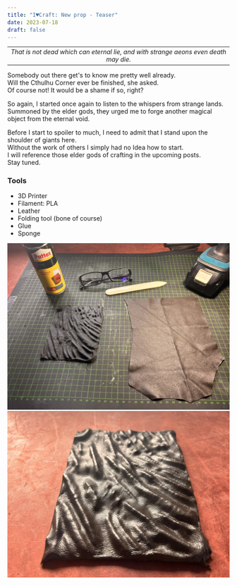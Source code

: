 ```yaml
---
title: "I♥Craft: New prop - Teaser"
date: 2023-07-18
draft: false
---
```


|| 
|:--:| 
| *That is not dead which can eternal lie, and with strange aeons even death may die.*

Somebody out there get's to know me pretty well already.  
Will the Cthulhu Corner ever be finished, she asked.    
Of course not! It would be a shame if so, right?   

So again, I started once again to listen to the whispers from strange lands.  
Summoned by the elder gods, they urged me to forge another magical object from the eternal void.

Before I start to spoiler to much, I  need to admit that I stand upon the shoulder of giants here.  
Without the work of others I simply had no Idea how to start.   
I will reference those elder gods of crafting in the upcoming posts.  
Stay tuned.

### Tools

- 3D Printer
- Filament: PLA
- Leather
- Folding tool (bone of course)
- Glue
- Sponge

![HPL Teaser Image 01](/assets/pix/HPL_Necronomicon_01.JPG)  
![HPL Teaser Image 02](/assets/pix/HPL_Necronomicon_02.JPG)

